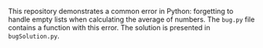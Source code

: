 This repository demonstrates a common error in Python: forgetting to handle empty lists when calculating the average of numbers. The `bug.py` file contains a function with this error.  The solution is presented in `bugSolution.py`.